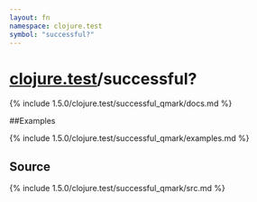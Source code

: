 ```yaml
---
layout: fn
namespace: clojure.test
symbol: "successful?"
---
```


# [clojure.test](../)/successful?

{% include 1.5.0/clojure.test/successful_qmark/docs.md %}

##Examples

{% include 1.5.0/clojure.test/successful_qmark/examples.md %}
## Source
{% include 1.5.0/clojure.test/successful_qmark/src.md %}

